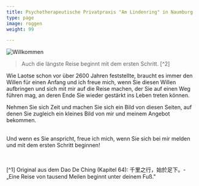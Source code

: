 ```yaml
---
title: Psychotherapeutische Privatpraxis "Am Lindenring" in Naumburg
type: page
image: roggen
weight: 99

---
```

![Willkommen](/images/zen-stones-water.jpg "Guido Lindner")

> Auch die längste Reise beginnt mit dem ersten Schritt. [^2]

Wie Laotse schon vor über 2600 Jahren feststellte, braucht es immer den Willen für einen Anfang und ich freue mich, wenn Sie diesen Willen aufbringen und sich mit mir auf die Reise machen, der Sie auf einen Weg führen mag, an deren Ende Sie wieder gestärkt ins Leben treten können.<br>

Nehmen Sie sich Zeit und machen Sie sich ein Bild von diesen Seiten, auf denen Sie zugleich ein kleines Bild von mir und meinem Angebot bekommen.

<br> Und wenn es Sie anspricht, freue ich mich, wenn Sie sich bei mir melden und mit dem ersten Schritt beginnen!

<br>

[^1] Original aus dem Dao De Ching (Kapitel 64):  千里之行，始於足下。- „Eine Reise von tausend Meilen beginnt unter deinem Fuß."